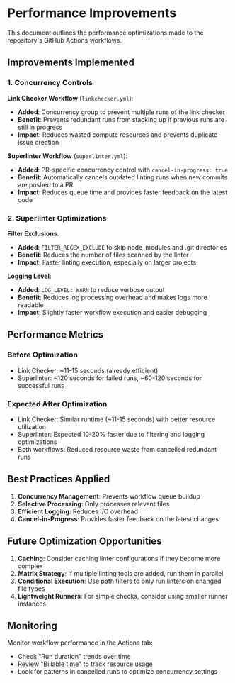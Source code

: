 # Performance Improvements

This document outlines the performance optimizations made to the repository's GitHub Actions workflows.

## Improvements Implemented

### 1. Concurrency Controls

**Link Checker Workflow** (`linkchecker.yml`):
- **Added**: Concurrency group to prevent multiple runs of the link checker
- **Benefit**: Prevents redundant runs from stacking up if previous runs are still in progress
- **Impact**: Reduces wasted compute resources and prevents duplicate issue creation

**Superlinter Workflow** (`superlinter.yml`):
- **Added**: PR-specific concurrency control with `cancel-in-progress: true`
- **Benefit**: Automatically cancels outdated linting runs when new commits are pushed to a PR
- **Impact**: Reduces queue time and provides faster feedback on the latest code

### 2. Superlinter Optimizations

**Filter Exclusions**:
- **Added**: `FILTER_REGEX_EXCLUDE` to skip node_modules and .git directories
- **Benefit**: Reduces the number of files scanned by the linter
- **Impact**: Faster linting execution, especially on larger projects

**Logging Level**:
- **Added**: `LOG_LEVEL: WARN` to reduce verbose output
- **Benefit**: Reduces log processing overhead and makes logs more readable
- **Impact**: Slightly faster workflow execution and easier debugging

## Performance Metrics

### Before Optimization
- Link Checker: ~11-15 seconds (already efficient)
- Superlinter: ~120 seconds for failed runs, ~60-120 seconds for successful runs

### Expected After Optimization
- Link Checker: Similar runtime (~11-15 seconds) with better resource utilization
- Superlinter: Expected 10-20% faster due to filtering and logging optimizations
- Both workflows: Reduced resource waste from cancelled redundant runs

## Best Practices Applied

1. **Concurrency Management**: Prevents workflow queue buildup
2. **Selective Processing**: Only processes relevant files
3. **Efficient Logging**: Reduces I/O overhead
4. **Cancel-in-Progress**: Provides faster feedback on the latest changes

## Future Optimization Opportunities

1. **Caching**: Consider caching linter configurations if they become more complex
2. **Matrix Strategy**: If multiple linting tools are added, run them in parallel
3. **Conditional Execution**: Use path filters to only run linters on changed file types
4. **Lightweight Runners**: For simple checks, consider using smaller runner instances

## Monitoring

Monitor workflow performance in the Actions tab:
- Check "Run duration" trends over time
- Review "Billable time" to track resource usage
- Look for patterns in cancelled runs to optimize concurrency settings
